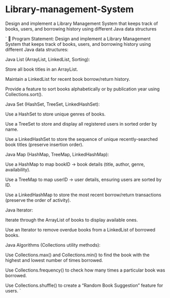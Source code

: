 # Library-management-System
Design and implement a Library Management System that keeps track of books, users, and borrowing history using different Java data structures

`
📌 Program Statement:
Design and implement a Library Management System that keeps track of books, users, and borrowing history using different Java data structures:

Java List (ArrayList, LinkedList, Sorting):

Store all book titles in an ArrayList.

Maintain a LinkedList for recent book borrow/return history.

Provide a feature to sort books alphabetically or by publication year using Collections.sort().

Java Set (HashSet, TreeSet, LinkedHashSet):

Use a HashSet to store unique genres of books.

Use a TreeSet to store and display all registered users in sorted order by name.

Use a LinkedHashSet to store the sequence of unique recently-searched book titles (preserve insertion order).

Java Map (HashMap, TreeMap, LinkedHashMap):

Use a HashMap to map bookID → book details (title, author, genre, availability).

Use a TreeMap to map userID → user details, ensuring users are sorted by ID.

Use a LinkedHashMap to store the most recent borrow/return transactions (preserve the order of activity).

Java Iterator:

Iterate through the ArrayList of books to display available ones.

Use an Iterator to remove overdue books from a LinkedList of borrowed books.

Java Algorithms (Collections utility methods):

Use Collections.max() and Collections.min() to find the book with the highest and lowest number of times borrowed.

Use Collections.frequency() to check how many times a particular book was borrowed.

Use Collections.shuffle() to create a “Random Book Suggestion” feature for users.
`
